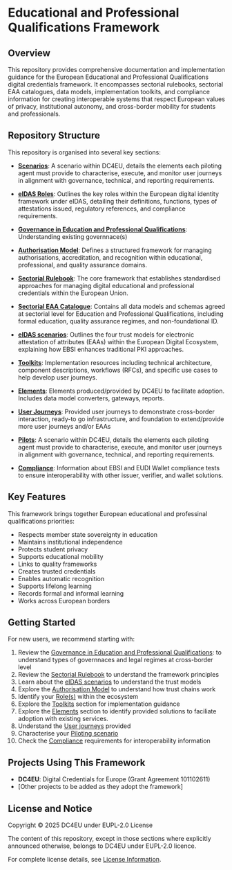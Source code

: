 # Educational and Professional Qualifications Framework

## Overview

This repository provides comprehensive documentation and implementation guidance for the European Educational and Professional Qualifications digital credentials framework. It encompasses sectorial rulebooks, sectorial EAA catalogues, data models, implementation toolkits, and compliance information for creating interoperable systems that respect European values of privacy, institutional autonomy, and cross-border mobility for students and professionals.

## Repository Structure

This repository is organised into several key sections:
- **[Scenarios](./scenarios/README.md)**: A scenario within DC4EU, details the elements each piloting agent must provide to characterise, execute, and monitor user journeys in alignment with governance, technical, and reporting requirements.

- **[eIDAS Roles](./docs/eIDAS-roles.md)**: Outlines the key roles within the European digital identity framework under eIDAS, detailing their definitions, functions, types of attestations issued, regulatory references, and compliance requirements.
  
- **[Governance in Education and Professional Qualifications](./governances)**: Understanding existing governnace(s)
  
- **[Authorisation Model](./eaa-based-authorisation-model/)**: Defines a structured framework for managing authorisations, accreditation, and recognition within educational, professional, and quality assurance domains.

- **[Sectorial Rulebook](./sectorial-rulebook/)**: The core framework that establishes standardised approaches for managing digital educational and professional credentials within the European Union.

- **[Sectorial EAA Catalogue](./sectorial-eaa-catalogue/)**: Contains all data models and schemas agreed at sectorial level for Education and Professional Qualifications, including formal education, quality assurance regimes, and non-foundational ID.

- **[eIDAS scenarios](./eidas-scenarios/)**: Outlines the four trust models for electronic attestation of attributes (EAAs) within the European Digital Ecosystem, explaining how EBSI enhances traditional PKI approaches.

- **[Toolkits](./toolkits/README.md)**: Implementation resources including technical architecture, component descriptions, workflows (RFCs), and specific use cases to help develop user journeys.

- **[Elements](./elements)**: Elements produced/provided by DC4EU to facilitate adoption. Includes data model converters, gateways, reports.

- **[User Journeys](./user-journeys/)**: Provided user journeys to demonstrate cross-border interaction, ready-to go infrastructure, and foundation to extend/provide more user journeys and/or EAAs

- **[Pilots](./piloting/README.md)**: A scenario within DC4EU, details the elements each piloting agent must provide to characterise, execute, and monitor user journeys in alignment with governance, technical, and reporting requirements.

- **[Compliance](./compliance/)**: Information about EBSI and EUDI Wallet compliance tests to ensure interoperability with other issuer, verifier, and wallet solutions.

## Key Features

This framework brings together European educational and professinal qualifications priorities:

- Respects member state sovereignty in education
- Maintains institutional independence
- Protects student privacy
- Supports educational mobility
- Links to quality frameworks
- Creates trusted credentials
- Enables automatic recognition
- Supports lifelong learning
- Records formal and informal learning
- Works across European borders

## Getting Started

For new users, we recommend starting with:

1. Review the [Governance in Education and Professional Qualifications](./governances): to understand types of governnaces and legal regimes at cross-border level
2. Review the [Sectorial Rulebook](./sectorial-rulebook/) to understand the framework principles
3. Learn about the [eIDAS scenarios](./eidas-scenarios/) to understand the trust models
4. Explore the [Authorisation Model](./eaa-based-authorisation-model/) to understand how trust chains work
5. Identify your [Role(s)](./docs/eIDAS-roles.md) within the ecosystem
6. Explore the [Toolkits](./toolkits/README.md) section for implementation guidance
7. Explore the [Elements](./elements) section to identify provided solutions to faciliate adoption with existing services.
8. Understand the [User journeys](./user-journeys/) provided
9. Characterise your [Piloting scenario](./scenarios/README.md)
10. Check the [Compliance](./compliance/) requirements for interoperability information

## Projects Using This Framework

- **DC4EU**: Digital Credentials for Europe (Grant Agreement 101102611)
- [Other projects to be added as they adopt the framework]

## License and Notice

Copyright © 2025 DC4EU under EUPL-2.0 License 

The content of this repository, except in those sections where explicitly announced otherwise, belongs to DC4EU under EUPL-2.0 licence.

For complete license details, see [License Information](./docs/license.md).

